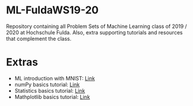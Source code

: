 # ML-FuldaWS19-20
Repository containing all Problem Sets of Machine Learning class of 2019 / 2020 at Hochschule Fulda.
Also, extra supporting tutorials and resources that complement the class.

# Extras
* ML introduction with MNIST:             [Link](https://www.youtube.com/watch?v=ARODjRbGbSg) 
* numPy basics tutorial:    [Link](https://www.youtube.com/watch?v=GB9ByFAIAH4) 
* Statistics basics tutorial:    [Link](https://www.youtube.com/watch?v=Y4lTTHua0TE) 
* Mathplotlib basics tutorial:    [Link](https://www.youtube.com/watch?v=UO98lJQ3QGI)

